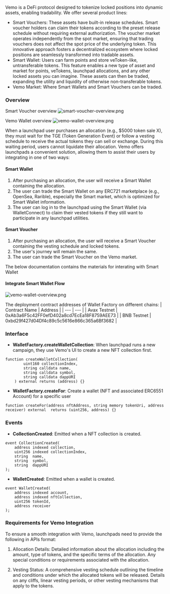 Vemo is a DeFi protocol designed to tokenize locked positions into dynamic assets, enabling tradability. We offer several product lines:
* Smart Vouchers: These assets have built-in release schedules. Smart voucher holders can claim their tokens according to the preset release schedule without requiring external authorization. The voucher market operates independently from the spot market, ensuring that trading vouchers does not affect the spot price of the underlying token. This innovative approach fosters a decentralized ecosystem where locked positions are seamlessly transformed into tradable assets.
* Smart Wallet: Users can farm points and store veToken-like, untransferable tokens. This feature enables a new type of asset and market for points, veTokens, launchpad allocations, and any other locked assets you can imagine. These assets can then be traded, expanding the utility and liquidity of otherwise non-transferable tokens.
* Vemo Market: Where Smart Wallets and Smart Vouchers can be traded.

### Overview
Smart Voucher overview
![smart-voucher-overview.png](https://i.postimg.cc/Bnvzm00m/Untitled-Diagram-drawio-8.png)

Vemo Wallet overview
![vemo-wallet-overview.png](https://i.postimg.cc/RVR1Byck/Untitled-Diagram-drawio-7.png)

When a launchpad user purchases an allocation (e.g., $5000 token sale X), they must wait for the TGE (Token Generation Event) or follow a vesting schedule to receive the actual tokens they can sell or exchange. During this waiting period, users cannot liquidate their allocation. Vemo offers launchpads a convenient solution, allowing them to assist their users by integrating in one of two ways:

#### Smart Wallet
1. After purchasing an allocation, the user will receive a Smart Wallet containing the allocation.
2. The user can trade the Smart Wallet on any ERC721 marketplace (e.g., OpenSea, Rarible), especially the Smart market, which is optimized for Smart Wallet information.
3. The user can log in to the launchpad using the Smart Wallet (via WalletConnect) to claim their vested tokens if they still want to participate in any launchpad utilities.

#### Smart Voucher
1. After purchasing an allocation, the user will receive a Smart Voucher containing the vesting schedule and locked tokens.
2. The user's journey will remain the same.
3. The user can trade the Smart Voucher on the Vemo market.

The below documentation contains the materials for interating with Smart Wallet
#### Integrate Smart Wallet Flow
![vemo-wallet-overview.png](https://www.planttext.com/api/plantuml/png/TL4xJyCm4DxzAqwPoC1GIZeme8QgdG0Xg60-BjTYuTWXlWpzzrn2b8SYDlkxx-NpDWhMqfJEn6_hAwonXCW_3NlY9uuHpvmxU_P0x8LhWoIXXXVLMB8LUec04P8fa1YbMhd08pQUlYeiEifm6-RlN8OFT8xbqDbUEbwBmXyCFPuOOsQHr_UZ-HrShLBuR5JjN20K6xmPevMwo579JGfKCmh3MwdEVQ1PLbBzBYX0hQyArocKrWiy7uvc7BIqQKCbtgQwI5zqn3vg_xhRPDag9mgD_oTipb6VR6YACGQoUYhW-93FtxYGRTfucUm4JlfnhSvijPR--2y0)

The deployment contract addresses of Wallet Factory on different chains: 
| Contract Name | Address |
| --- | --- |
| Avax Testnet | 0xAb3a6F5c42FF0efD402a8cd7EcEa18F8759AEE73 |
| BNB Testnet | 0xbd29f427d04Df4c89c5c5616e866c365a6Bf3682 |

### Interface
- **WalletFactory.createWalletCollection**: When launchpad runs a new campaign, they use Vemo's UI to create a new NFT collection first.
```
function createWalletCollection(
        uint160 collectionIndex,
        string calldata name,
        string calldata symbol,
        string calldata dappURI 
    ) external returns (address) {}
```
- **WalletFactory.createFor**: Create a wallet (NFT and associated ERC6551 Account) for a specific user
```
function createFor(address nftAddress, string memory tokenUri, address receiver) external  returns (uint256, address) {}
```

### Events
- **CollectionCreated**: Emitted when a NFT collection is created.
```
event CollectionCreated(
    address indexed collection,
    uint256 indexed collectionIndex,
    string  name,
    string  symbol,
    string  dappURI
);
```
- **WalletCreated**: Emitted when a wallet is created.
```
event WalletCreated(
    address indexed account,
    address indexed nftCollection,
    uint256 tokenId,
    address receiver
);
```

### Requirements for Vemo Integration
To ensure a smooth integration with Vemo, launchpads need to provide the following in APIs format:

1. Allocation Details: Detailed information about the allocation including the amount, type of tokens, and the specific terms of the allocation. Any special conditions or requirements associated with the allocation.
 
2. Vesting Status: A comprehensive vesting schedule outlining the timeline and conditions under which the allocated tokens will be released. Details on any cliffs, linear vesting periods, or other vesting mechanisms that apply to the tokens.


